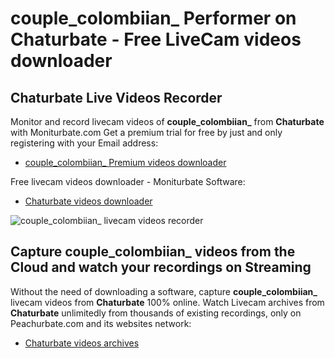 # couple_colombiian_ Performer on Chaturbate - Free LiveCam videos downloader

## Chaturbate Live Videos Recorder

Monitor and record livecam videos of **couple_colombiian_** from **Chaturbate** with Moniturbate.com
Get a premium trial for free by just and only registering with your Email address:
* [couple_colombiian_ Premium videos downloader](https://moniturbate.com/request-demo-licence-key.html)

Free livecam videos downloader - Moniturbate Software:
* [Chaturbate videos downloader](https://moniturbate.com/moniturbate-download-software.html)

![couple_colombiian_ livecam videos recorder](https://peachurnet.com/templates/moniturbate-software.png)


## Capture couple_colombiian_ videos from the Cloud and watch your recordings on Streaming

Without the need of downloading a software, capture **couple_colombiian_** livecam videos from **Chaturbate** 100% online.
Watch Livecam archives from **Chaturbate** unlimitedly from thousands of existing recordings, only on Peachurbate.com and its websites network:
* [Chaturbate videos archives](https://peachurnet.com/)
